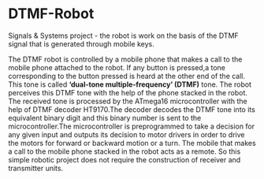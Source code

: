 # DTMF-Robot
Signals &amp; Systems project - the robot is work on the basis of the DTMF signal that is generated through mobile keys. 

The DTMF robot is controlled by a mobile phone that makes a call to the mobile phone attached to the robot. If any button is pressed,a tone corresponding to the button pressed is heard at the other end of the call. This tone is called **‘dual-tone multiple-frequency’ (DTMF)** tone. 
The robot perceives this DTMF tone with the help of the phone stacked in the robot. The received tone is processed by the ATmega16 microcontroller with the help of DTMF decoder HT9170.The decoder decodes the DTMF tone into its equivalent binary digit and this binary number is sent to the microcontroller.The microcontroller is preprogrammed to take a decision for any given input and outputs its decision to motor drivers in order to drive the motors for forward or backward motion or a turn. The mobile that makes a call to the mobile phone stacked in the robot acts as a remote. So this simple robotic project does not require the construction of receiver and transmitter units. 


 
